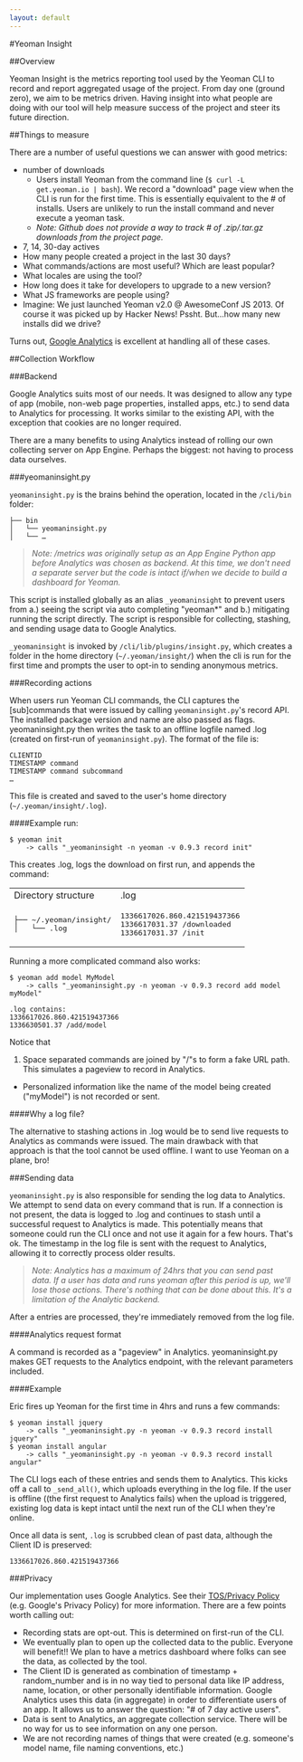 ```yaml
---
layout: default
---
```


#Yeoman Insight

##Overview

Yeoman Insight is the metrics reporting tool used by the Yeoman CLI to record and report aggregated usage of the project. From day one (ground zero), we aim to be metrics driven. Having insight into what people are doing with our tool will help measure success of the project and steer its future direction.

##Things to measure

There are a number of useful questions we can answer with good metrics:

- number of downloads
  - Users install Yeoman from the command line (`$ curl -L get.yeoman.io | bash`). We record a "download" page view when the CLI is run for the first time. This is essentially equivalent to the # of installs. Users are unlikely to run the install command and never execute a yeoman task.
  - *Note: Github does not provide a way to track # of .zip/.tar.gz downloads from the project page.*
- 7, 14, 30-day actives
- How many people created a project in the last 30 days?
- What commands/actions are most useful? Which are least popular?
- What locales are using the tool?
- How long does it take for developers to upgrade to a new version?
- What JS frameworks are people using?
- Imagine: We just launched Yeoman v2.0 @ AwesomeConf JS 2013. Of course it was picked up by Hacker News! Pssht. But...how many new installs did we drive?

Turns out, [Google Analytics](http://www.google.com/analytics/) is excellent at handling all of these cases.

##Collection Workflow

###Backend

Google Analytics suits most of our needs. It was designed to allow any type of app (mobile, non-web page properties, installed apps, etc.) to send data to Analytics for processing. It works similar to the existing API, with the exception that cookies are no longer required.

There are a many benefits to using Analytics instead of rolling our own collecting server on App Engine. Perhaps the biggest: not having to process data ourselves.

###yeomaninsight.py

`yeomaninsight.py` is the brains behind the operation, located in the `/cli/bin` folder:

    ├── bin
    │   └── yeomaninsight.py
    │   └── …

> *Note: /metrics was originally setup as an App Engine Python app before Analytics was chosen as backend. At this time, we don't need a separate server but the code is intact if/when we decide to build a dashboard for Yeoman.*

This script is installed globally as an alias `_yeomaninsight` to prevent users from a.) seeing the script via auto completing "yeoman*" and b.) mitigating running the script directly.  The script is responsible for collecting, stashing, and sending usage data to Google Analytics.

`_yeomaninsight` is invoked by `/cli/lib/plugins/insight.py`, which creates a folder in the home directory (`~/.yeoman/insight/`) when the cli is run for the first time and prompts the user to opt-in to sending anonymous metrics.

###Recording actions

When users run Yeoman CLI commands, the CLI captures the [sub]commands that were issued by calling `yeomaninsight.py`'s record API. The installed package version and name are also passed as flags. yeomaninsight.py then writes the task to an offline logfile named .log (created on first-run of `yeomaninsight.py`).  The format of the file is:

    CLIENTID
    TIMESTAMP command
    TIMESTAMP command subcommand
    …

This file is created and saved to the user's home directory (`~/.yeoman/insight/.log`).

####Example run:

    $ yeoman init
        -> calls "_yeomaninsight -n yeoman -v 0.9.3 record init"

This creates .log, logs the download on first run, and appends the command:

<table>
<tr><td>Directory structure</td><td>.log</td></tr>
<tr><td><pre>
├── ~/.yeoman/insight/
│   └── .log
</pre></td><td>
<pre>
1336617026.860.421519437366
1336617031.37 /downloaded
1336617031.37 /init
</pre>
</td></tr>
</table>

Running a more complicated command also works:

    $ yeoman add model MyModel
        -> calls "_yeomaninsight.py -n yeoman -v 0.9.3 record add model myModel"

    .log contains:
    1336617026.860.421519437366
    1336630501.37 /add/model

Notice that

1. Space separated commands are joined by "/"s to form a fake URL path. This simulates a pageview to record in Analytics.
- Personalized information like the name of the model being created  ("myModel") is not recorded or sent.

####Why a log file?

The alternative to stashing actions in .log would be to send live requests to Analytics as commands were issued. The main drawback with that approach is that the tool cannot be used offline. I want to use Yeoman on a plane, bro!

###Sending data

`yeomaninsight.py` is also responsible for sending the log data to Analytics. We attempt to send data on every command that is run. If a connection is not present, the data is logged to .log and continues to stash until a successful request to Analytics is made. This potentially means that someone could run the CLI once and not use it again for a few hours. That's ok. The timestamp in the log file is sent with the request to Analytics, allowing it to correctly process older results.

> *Note: Analytics has a maximum of 24hrs that you can send past data. If a user has data and runs yeoman after this period is up, we'll lose those actions. There's nothing that can be done about this. It's a limitation of the Analytic backend.*

After a entries are processed, they're immediately removed from the log file.

####Analytics request format

A command is recorded as a "pageview" in Analytics. yeomaninsight.py makes GET requests to the Analytics endpoint, with the relevant parameters included.

####Example

Eric fires up Yeoman for the first time in 4hrs and runs a few commands:

    $ yeoman install jquery
        -> calls "_yeomaninsight.py -n yeoman -v 0.9.3 record install jquery"
    $ yeoman install angular
        -> calls "_yeomaninsight.py -n yeoman -v 0.9.3 record install angular"

The CLI logs each of these entries and sends them to Analytics. This kicks off a call to `_send_all()`, which uploads everything in the log file. If the user is offline ((the first request to Analytics fails) when the upload is triggered, existing log data is kept intact until the next run of the CLI when they're online.

Once all data is sent, `.log` is scrubbed clean of past data, although the Client ID is preserved:

    1336617026.860.421519437366

###Privacy

Our implementation uses Google Analytics. See their [TOS/Privacy Policy](http://www.google.com/analytics/learn/privacy.html) (e.g. Google's Privacy Policy) for more information. There are a few points worth calling out:

- Recording stats are opt-out. This is determined on first-run of the CLI.
- We eventually plan to open up the collected data to the public. Everyone will benefit!! We plan to have a metrics dashboard where folks can see the data, as collected by the tool.
- The Client ID is generated as combination of timestamp + random_number and is in no way tied to personal data like IP address, name, location, or other personally identifiable information. Google Analytics uses this data (in aggregate) in order to differentiate users of an app. It allows us to answer the question: "# of 7 day active users".
- Data is sent to Analytics, an aggregate collection service. There will be no way for us to see information on any one person.
- We are not recording names of things that were created (e.g. someone's model name, file naming conventions, etc.)
